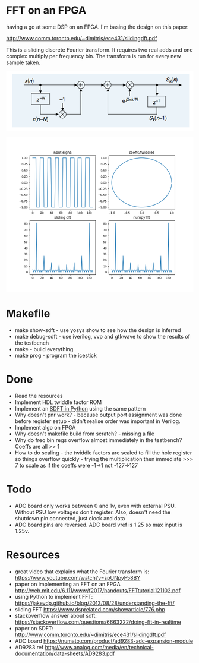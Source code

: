# FFT on an FPGA

having a go at some DSP on an FPGA. I'm basing the design on this paper:

http://www.comm.toronto.edu/~dimitris/ece431/slidingdft.pdf

This is a sliding discrete Fourier transform. It requires two real adds and one complex multiply per frequency bin. The transform is run for every new sample taken.

![overview](docs/sdft.png)

![sdft vs fft](docs/fft_vs_sdft.png)

# Makefile

* make show-sdft - use yosys show to see how the design is inferred
* make debug-sdft - use iverilog, vvp and gtkwave to show the results of the testbench
* make - build everything
* make prog - program the icestick

# Done

* Read the resources
* Implement HDL twiddle factor ROM
* Implement an [SDFT in Python](python/sdft.py) using the same pattern
* Why doesn't pnr work? - because output port assignment was done before register setup - didn't realise order was important in Verilog.
* Implement algo on FPGA
* Why doesn't makefile build from scratch? - missing a file
* Why do freq bin regs overflow almost immediately in the testbench? Coeffs are all >> 1
* How to do scaling - the twiddle factors are scaled to fill the hole register so things overflow quickly - trying the multiplication then immediate >>> 7 to scale as if the coeffs were -1->1 not -127->127



# Todo

* ADC board only works between 0 and 1v, even with external PSU. Without PSU low voltages don't register. Also, doesn't need the shutdown pin connected, just clock and data
* ADC board pins are reversed. ADC board vref is 1.25 so max input is 1.25v.

# Resources

* great video that explains what the Fourier transform is: https://www.youtube.com/watch?v=spUNpyF58BY
* paper on implementing an FFT on an FPGA http://web.mit.edu/6.111/www/f2017/handouts/FFTtutorial121102.pdf
* using Python to implement FFT: https://jakevdp.github.io/blog/2013/08/28/understanding-the-fft/
* sliding FFT https://www.dsprelated.com/showarticle/776.php
* stackoverflow answer about sdft: https://stackoverflow.com/questions/6663222/doing-fft-in-realtime
* paper on SDFT: http://www.comm.toronto.edu/~dimitris/ece431/slidingdft.pdf
* ADC board https://numato.com/product/ad9283-adc-expansion-module
* AD9283 ref http://www.analog.com/media/en/technical-documentation/data-sheets/AD9283.pdf
